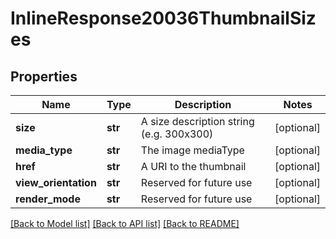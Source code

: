 # InlineResponse20036ThumbnailSizes

## Properties
Name | Type | Description | Notes
------------ | ------------- | ------------- | -------------
**size** | **str** | A size description string (e.g. 300x300) | [optional] 
**media_type** | **str** | The image mediaType | [optional] 
**href** | **str** | A URI to the thumbnail | [optional] 
**view_orientation** | **str** | Reserved for future use | [optional] 
**render_mode** | **str** | Reserved for future use | [optional] 

[[Back to Model list]](../README.md#documentation-for-models) [[Back to API list]](../README.md#documentation-for-api-endpoints) [[Back to README]](../README.md)


